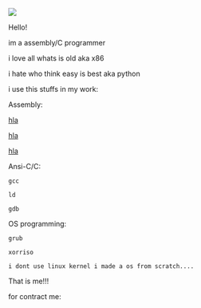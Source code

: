 ![](https://komarev.com/ghpvc/?username=sad-dog&color=blueviolet)

Hello!

im a assembly/C programmer

i love all whats is old aka x86

i hate who think easy is best aka python

i use this stuffs in my work:

  Assembly:
  
[hla](https://www.google.com "Google's Homepage")
   
[hla](https://www.google.com "Google's Homepage")
    
[hla](https://www.google.com "Google's Homepage")

  Ansi-C/C:
  
    gcc
    
    ld
    
    gdb
    
  OS programming:
  
    grub
    
    xorriso
    
    i dont use linux kernel i made a os from scratch....
    
That is me!!!

for contract me:

